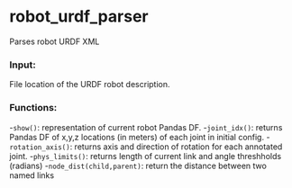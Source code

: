 # robot_urdf_parser
Parses robot URDF XML


### Input: 
File location of the URDF robot description.


### Functions:
-`show()`: representation of current robot Pandas DF.
-`joint_idx()`: returns Pandas DF of x,y,z locations (in meters) of each joint in initial config.
-`rotation_axis()`: returns axis and direction of rotation for each annotated joint.
-`phys_limits()`: returns length of current link and angle threshholds (radians)
-`node_dist(child,parent)`: return the distance between two named links
